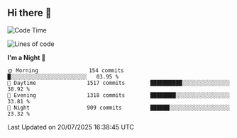 ## Hi there 👋

<!--
**Wangmerlyn/Wangmerlyn** is a ✨ _special_ ✨ repository because its `README.md` (this file) appears on your GitHub profile.

Here are some ideas to get you started:

- 🔭 I’m currently working on ...
- 🌱 I’m currently learning ...
- 👯 I’m looking to collaborate on ...
- 🤔 I’m looking for help with ...
- 💬 Ask me about ...
- 📫 How to reach me: ...
- 😄 Pronouns: ...
- ⚡ Fun fact: ...
-->
<!--START_SECTION:waka-->
![Code Time](http://img.shields.io/badge/Code%20Time-425%20hrs%203%20mins-blue)

![Lines of code](https://img.shields.io/badge/From%20Hello%20World%20I%27ve%20Written-20.2%20million%20lines%20of%20code-blue)

**I'm a Night 🦉** 

```text
🌞 Morning                154 commits         █░░░░░░░░░░░░░░░░░░░░░░░░   03.95 % 
🌆 Daytime                1517 commits        ██████████░░░░░░░░░░░░░░░   38.92 % 
🌃 Evening                1318 commits        ████████░░░░░░░░░░░░░░░░░   33.81 % 
🌙 Night                  909 commits         ██████░░░░░░░░░░░░░░░░░░░   23.32 % 
```



 Last Updated on 20/07/2025 16:38:45 UTC
<!--END_SECTION:waka-->
